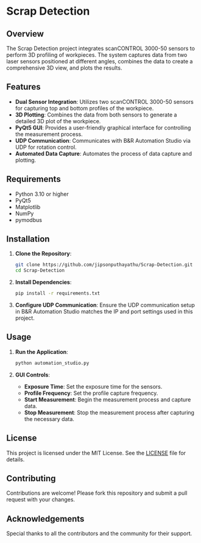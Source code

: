 
# Scrap Detection

## Overview

The Scrap Detection project integrates scanCONTROL 3000-50 sensors to perform 3D profiling of workpieces. The system captures data from two laser sensors positioned at different angles, combines the data to create a comprehensive 3D view, and plots the results. 

## Features

- **Dual Sensor Integration**: Utilizes two scanCONTROL 3000-50 sensors for capturing top and bottom profiles of the workpiece.
- **3D Plotting**: Combines the data from both sensors to generate a detailed 3D plot of the workpiece.
- **PyQt5 GUI**: Provides a user-friendly graphical interface for controlling the measurement process.
- **UDP Communication**: Communicates with B&R Automation Studio via UDP for rotation control.
- **Automated Data Capture**: Automates the process of data capture and plotting.

## Requirements

- Python 3.10 or higher
- PyQt5
- Matplotlib
- NumPy
- pymodbus

## Installation

1. **Clone the Repository**:
    ```bash
    git clone https://github.com/jipsonputhayathu/Scrap-Detection.git
    cd Scrap-Detection
    ```

2. **Install Dependencies**:
    ```bash
    pip install -r requirements.txt
    ```

3. **Configure UDP Communication**:
    Ensure the UDP communication setup in B&R Automation Studio matches the IP and port settings used in this project.

## Usage

1. **Run the Application**:
    ```bash
    python automation_studio.py
    ```

2. **GUI Controls**:
    - **Exposure Time**: Set the exposure time for the sensors.
    - **Profile Frequency**: Set the profile capture frequency.
    - **Start Measurement**: Begin the measurement process and capture data.
    - **Stop Measurement**: Stop the measurement process after capturing the necessary data.

## License

This project is licensed under the MIT License. See the [LICENSE](LICENSE) file for details.

## Contributing

Contributions are welcome! Please fork this repository and submit a pull request with your changes.

## Acknowledgements

Special thanks to all the contributors and the community for their support.
